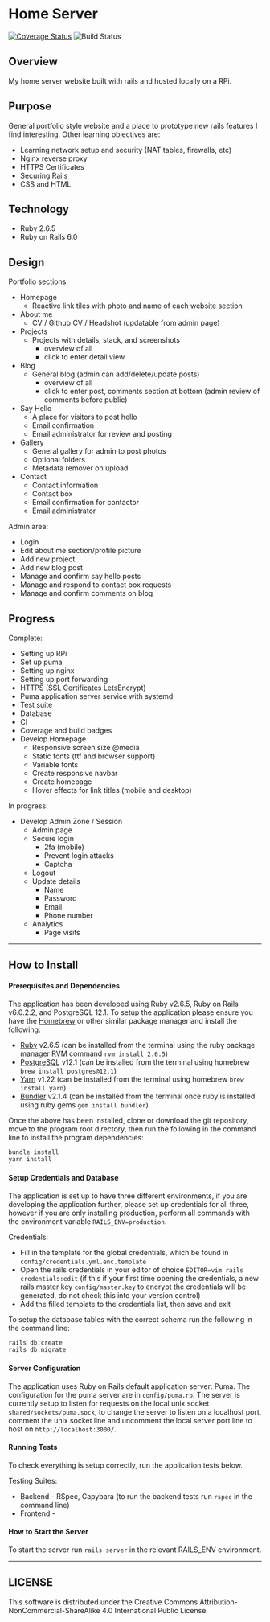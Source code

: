 # Home Server

[![Coverage Status](https://coveralls.io/repos/github/cpcwood/home-server/badge.svg?branch=master)](https://coveralls.io/github/cpcwood/home-server?branch=master)
![Build Status](https://api.travis-ci.com/cpcwood/home-server.svg?branch=master&status=started)

## Overview

My home server website built with rails and hosted locally on a RPi.

## Purpose

General portfolio style website and a place to prototype new rails features I find interesting. Other learning objectives are:
- Learning network setup and security (NAT tables, firewalls, etc)
- Nginx reverse proxy
- HTTPS Certificates
- Securing Rails
- CSS and HTML

## Technology

- Ruby 2.6.5
- Ruby on Rails 6.0

## Design

Portfolio sections:
- Homepage
  - Reactive link tiles with photo and name of each website section
- About me
  - CV / Github CV / Headshot (updatable from admin page)
- Projects
  - Projects with details, stack, and screenshots
    - overview of all
    - click to enter detail view
- Blog
  - General blog (admin can add/delete/update posts)
    - overview of all
    - click to enter post, comments section at bottom (admin review of comments before public)
- Say Hello
  - A place for visitors to post hello 
  - Email confirmation
  - Email administrator for review and posting
- Gallery
  - General gallery for admin to post photos
  - Optional folders
  - Metadata remover on upload
- Contact
  - Contact information
  - Contact box
  - Email confirmation for contactor
  - Email administrator

Admin area:
- Login
- Edit about me section/profile picture
- Add new project
- Add new blog post
- Manage and confirm say hello posts
- Manage and respond to contact box requests
- Manage and confirm comments on blog


## Progress

Complete:
- Setting up RPi
- Set up puma
- Setting up nginx
- Setting up port forwarding
- HTTPS (SSL Certificates LetsEncrypt)
- Puma application server service with systemd
- Test suite
- Database
- CI
- Coverage and build badges
- Develop Homepage
  - Responsive screen size @media
  - Static fonts (ttf and browser support)
  - Variable fonts
  - Create responsive navbar
  - Create homepage
  - Hover effects for link titles (mobile and desktop)

In progress:
- Develop Admin Zone / Session
  - Admin page
  - Secure login
    - 2fa (mobile)
    - Prevent login attacks
    - Captcha
  - Logout
  - Update details
    - Name
    - Password
    - Email
    - Phone number
  - Analytics
    - Page visits

-----------
## How to Install

#### Prerequisites and Dependencies

The application has been developed using Ruby v2.6.5, Ruby on Rails v6.0.2.2, and PostgreSQL 12.1. To setup the application please ensure you have the [Homebrew](https://brew.sh/) or other similar package manager and install the following:
- [Ruby](https://www.ruby-lang.org/en/) v2.6.5 (can be installed from the terminal using the ruby package manager [RVM](https://rvm.io/rvm/install) command ```rvm install 2.6.5```)
- [PostgreSQL](https://www.postgresql.org/) v12.1 (can be installed from the terminal using homebrew ```brew install postgres@12.1```)
- [Yarn](https://yarnpkg.com/) v1.22 (can be installed from the terminal using homebrew ```brew install yarn```)
- [Bundler](https://bundler.io/) v2.1.4 (can be installed from the terminal once ruby is installed using ruby gems ```gem install bundler```)

Once the above has been installed, clone or download the git repository, move to the program root directory, then run the following in the command line to install the program dependencies:

```bash
bundle install
yarn install
```

#### Setup Credentials and Database

The application is set up to have three different environments, if you are developing the application further, please set up credentials for all three, however if you are only installing production, perform all commands with the environment variable ```RAILS_ENV=production```.

Credentials:
- Fill in the template for the global credentials, which be found in ```config/credentials.yml.enc.template```
- Open the rails credentials in your editor of choice ```EDITOR=vim rails credentials:edit``` (if this if your first time opening the credentials, a new rails master key ```config/master.key``` to encrypt the credentials will be generated, do not check this into your version control)
- Add the filled template to the credentials list, then save and exit

To setup the database tables with the correct schema run the following in the command line:
```bash
rails db:create
rails db:migrate
```

#### Server Configuration

The application uses Ruby on Rails default application server: Puma. The configuration for the puma server are in ```config/puma.rb```. The server is currently setup to listen for requests on the local unix socket ```shared/sockets/puma.sock```, to change the server to listen on a localhost port, comment the unix socket line and uncomment the local server port line to host on `http://localhost:3000/`.

#### Running Tests

To check everything is setup correctly, run the application tests below.

Testing Suites: 
- Backend - RSpec, Capybara (to run the backend tests run `rspec` in the command line)
- Frontend - 

#### How to Start the Server

To start the server run ```rails server``` in the relevant RAILS_ENV environment.

-----------
## LICENSE

This software is distributed under the Creative Commons Attribution-NonCommercial-ShareAlike 4.0 International Public License.